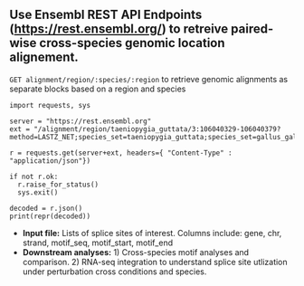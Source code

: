 ## Use Ensembl REST API Endpoints (https://rest.ensembl.org/) to retreive paired-wise cross-species genomic location alignement. 
`GET alignment/region/:species/:region` to retrieve genomic alignments as separate blocks based on a region and species
```
import requests, sys
 
server = "https://rest.ensembl.org"
ext = "/alignment/region/taeniopygia_guttata/3:106040329-106040379?method=LASTZ_NET;species_set=taeniopygia_guttata;species_set=gallus_gallus"
 
r = requests.get(server+ext, headers={ "Content-Type" : "application/json"})
 
if not r.ok:
  r.raise_for_status()
  sys.exit()
 
decoded = r.json()
print(repr(decoded))
```
- **Input file:** Lists of splice sites of interest. Columns include: gene, chr, strand, motif_seq, motif_start, motif_end 
- **Downstream analyses:** 1) Cross-species motif analyses and comparison. 2) RNA-seq integration to understand splice site utlization under perturbation cross conditions and species. 
